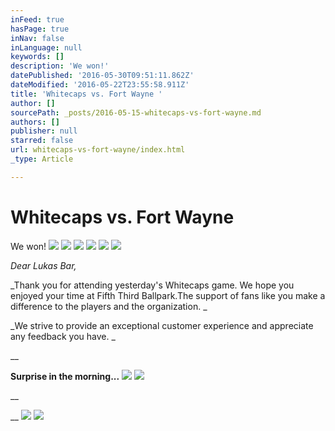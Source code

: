 ```yaml
---
inFeed: true
hasPage: true
inNav: false
inLanguage: null
keywords: []
description: 'We won!'
datePublished: '2016-05-30T09:51:11.862Z'
dateModified: '2016-05-22T23:55:58.911Z'
title: 'Whitecaps vs. Fort Wayne '
author: []
sourcePath: _posts/2016-05-15-whitecaps-vs-fort-wayne.md
authors: []
publisher: null
starred: false
url: whitecaps-vs-fort-wayne/index.html
_type: Article

---
```

# Whitecaps vs. Fort Wayne 

We won!
![](https://the-grid-user-content.s3-us-west-2.amazonaws.com/901057af-0c52-401a-aea2-788dc4559149.jpg)
![](https://the-grid-user-content.s3-us-west-2.amazonaws.com/4e0a1cbf-9e64-4df1-a850-54a8fdda974f.gif)
![](https://the-grid-user-content.s3-us-west-2.amazonaws.com/0528b370-15bd-4b71-8f89-15535ce22c06.jpg)
![](https://the-grid-user-content.s3-us-west-2.amazonaws.com/0820f750-655d-4b82-acf5-57c6817bbd1d.jpg)
![](https://the-grid-user-content.s3-us-west-2.amazonaws.com/cda834f6-a2b7-45aa-9aa5-77dc6809948b.jpg)
![](https://the-grid-user-content.s3-us-west-2.amazonaws.com/abaafc03-db34-473e-93db-3893f3c167be.jpg)

_Dear Lukas Bar,_

_Thank you for attending yesterday's Whitecaps game. We hope you enjoyed your time at Fifth Third Ballpark.The support of fans like you make a difference to the players and the organization. _

_We strive to provide an exceptional customer experience and appreciate any feedback you have. _

__

**Surprise in the morning...**
![](https://the-grid-user-content.s3-us-west-2.amazonaws.com/2738484c-cc6a-42ba-a095-5ff957f92c8d.jpg)
![](https://the-grid-user-content.s3-us-west-2.amazonaws.com/61041d24-b30b-430f-aac1-d71014ed6b34.jpg)

__

__
![](https://the-grid-user-content.s3-us-west-2.amazonaws.com/8279f9b1-bc07-4ac3-a187-0f67efa373d6.jpg)
![](https://the-grid-user-content.s3-us-west-2.amazonaws.com/822bfff6-f5d0-41ac-9000-821ebc02325f.jpg)